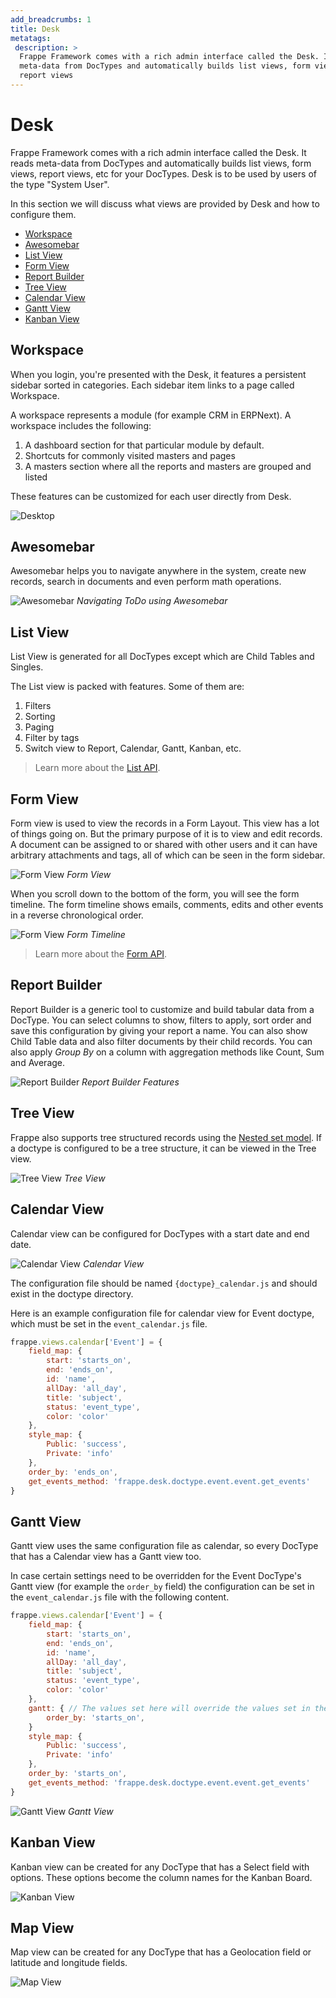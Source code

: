 ```yaml
---
add_breadcrumbs: 1
title: Desk
metatags:
 description: >
  Frappe Framework comes with a rich admin interface called the Desk. It reads
  meta-data from DocTypes and automatically builds list views, form views and
  report views
---
```


# Desk

Frappe Framework comes with a rich admin interface called the Desk. It reads meta-data
from DocTypes and automatically builds list views, form views, report views, etc
for your DocTypes. Desk is to be used by users of the type "System User".

In this section we will discuss what views are provided by Desk and how to configure them.

- [Workspace](#workspace)
- [Awesomebar](#awesomebar)
- [List View](#list-view)
- [Form View](#form-view)
- [Report Builder](#report-builder)
- [Tree View](#tree-view)
- [Calendar View](#calendar-view)
- [Gantt View](#gantt-view)
- [Kanban View](#kanban-view)

## Workspace

When you login, you're presented with the Desk, it features a persistent sidebar sorted in categories.
Each sidebar item links to a page called Workspace.

A workspace represents a module (for example CRM in ERPNext). A workspace includes the following:

1. A dashboard section for that particular module by default.
1. Shortcuts for commonly visited masters and pages
1. A masters section where all the reports and masters are grouped and listed

These features can be customized for each user directly from Desk.

![Desktop](/docs/assets/img/desk/workspace.png)

## Awesomebar

Awesomebar helps you to navigate anywhere in the system, create new records, search in documents
and even perform math operations.

![Awesomebar](/docs/assets/img/desk/awesomebar.png)
*Navigating ToDo using Awesomebar*

## List View

List View is generated for all DocTypes except which are Child Tables and Singles.

The List view is packed with features. Some of them are:

1. Filters
1. Sorting
1. Paging
1. Filter by tags
1. Switch view to Report, Calendar, Gantt, Kanban, etc.

> Learn more about the [List API](/docs/user/en/api/list).

## Form View

Form view is used to view the records in a Form Layout. This view has a lot of
things going on. But the primary purpose of it is to view and edit records.
A document can be assigned to or shared with other users and it can have arbitrary
attachments and tags, all of which can be seen in the form sidebar.

![Form View](/docs/assets/img/doctypes/form-view.png)
*Form View*

When you scroll down to the bottom of the form, you will see the form timeline.
The form timeline shows emails, comments, edits and other events in a reverse
chronological order.

![Form View](/docs/assets/img/desk/form-timeline.png)
*Form Timeline*

> Learn more about the [Form API](/docs/user/en/api/form).

## Report Builder

Report Builder is a generic tool to customize and build tabular data from a DocType.
You can select columns to show, filters to apply, sort order and save this configuration
by giving your report a name. You can also show Child Table data and also filter
documents by their child records. You can also apply *Group By* on a column with
aggregation methods like Count, Sum and Average.

![Report Builder](/docs/assets/img/desk/report-builder.gif)
*Report Builder Features*

## Tree View

Frappe also supports tree structured records using the [Nested set model](https://en.wikipedia.org/wiki/Nested_set_model).
If a doctype is configured to be a tree structure, it can be viewed in the Tree view.

![Tree View](/docs/assets/img/desk/tree-view.png)
*Tree View*

## Calendar View

Calendar view can be configured for DocTypes with a start date and end date.

![Calendar View](/docs/assets/img/desk/calendar-view.png)
*Calendar View*

The configuration file should be named `{doctype}_calendar.js` and should exist in the
doctype directory.

Here is an example configuration file for calendar view for Event doctype, which must be set in the `event_calendar.js` file.

```js
frappe.views.calendar['Event'] = {
	field_map: {
		start: 'starts_on',
		end: 'ends_on',
		id: 'name',
		allDay: 'all_day',
		title: 'subject',
		status: 'event_type',
		color: 'color'
	},
	style_map: {
		Public: 'success',
		Private: 'info'
	},
	order_by: 'ends_on',
	get_events_method: 'frappe.desk.doctype.event.event.get_events'
}
```

## Gantt View

Gantt view uses the same configuration file as calendar, so every DocType that has a Calendar view has a Gantt view too.

In case certain settings need to be overridden for the Event DocType's Gantt view (for example the `order_by` field) the configuration can be set in the `event_calendar.js` file with the following content.

```js
frappe.views.calendar['Event'] = {
	field_map: {
		start: 'starts_on',
		end: 'ends_on',
		id: 'name',
		allDay: 'all_day',
		title: 'subject',
		status: 'event_type',
		color: 'color'
	},
	gantt: { // The values set here will override the values set in the object just for Gantt View
		order_by: 'starts_on',
	}
	style_map: {
		Public: 'success',
		Private: 'info'
	},
	order_by: 'starts_on',
	get_events_method: 'frappe.desk.doctype.event.event.get_events'
}
```

![Gantt View](/docs/assets/img/desk/gantt-view.png)
*Gantt View*

## Kanban View

Kanban view can be created for any DocType that has a Select field with options.
These options become the column names for the Kanban Board.

![Kanban View](/docs/assets/img/desk/kanban-view.png)

## Map View

Map view can be created for any DocType that has a Geolocation field or latitude and longitude fields.

![Map View](/docs/assets/img/map-view.gif)
